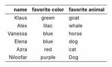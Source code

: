 | name | favorite color | favorite animal|
|-----:|:--------------:|:---------------|
| Klaus | green         | goat|
| Alex | lilac          | whale |
| Vanessa |blue | horse |
|Elena | blue| dog |
|Azra | red | cat| 
| Niloofar | purple | Dog |
